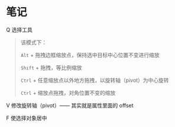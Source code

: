 # 笔记

Q 选择工具

> 该模式下：
> 
> `Alt` + 拖拽边框缩放点，保持选中目标中心位置不变进行缩放
> 
> `Shift` + 拖拽，等比例缩放
> 
> `Ctrl` + 任意缩放点以外地方拖拽，以旋转轴（pivot）为中心旋转
> 
> `Ctrl` + 缩放点拖拽，对角位置不变的缩放
 
V 修改旋转轴（pivot）—— 其实就是属性里面的 offset

F 使选择对象居中